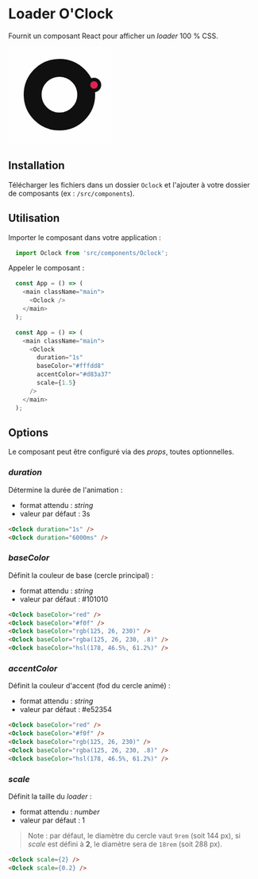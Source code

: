 # Loader O'Clock

Fournit un composant React pour afficher un *loader* 100&nbsp;% CSS.

![resultat](oclock.gif)

## Installation

Télécharger les fichiers dans un dossier `Oclock` et l'ajouter à votre dossier de composants (ex&nbsp;: `/src/components`).

## Utilisation

Importer le composant dans votre application&nbsp;:

```js
  import Oclock from 'src/components/Oclock';
```

Appeler le composant&nbsp;:

```js
  const App = () => (
    <main className="main">
      <Oclock />
    </main>
  );
```

```js
  const App = () => (
    <main className="main">
      <Oclock
        duration="1s"
        baseColor="#fffdd8"
        accentColor="#d83a37"
        scale={1.5}
      />
    </main>
  );
```

## Options

Le composant peut être configuré via des *props*, toutes optionnelles.

### *duration*

Détermine la durée de l'animation&nbsp;:

- format attendu&nbsp;: *string*
- valeur par défaut&nbsp;: 3s

```html
<Oclock duration="1s" />
<Oclock duration="6000ms" />
```

### *baseColor*

Définit la couleur de base (cercle principal)&nbsp;:

- format attendu&nbsp;: *string*
- valeur par défaut&nbsp;: #101010

```html
<Oclock baseColor="red" />
<Oclock baseColor="#f0f" />
<Oclock baseColor="rgb(125, 26, 230)" />
<Oclock baseColor="rgba(125, 26, 230, .8)" />
<Oclock baseColor="hsl(178, 46.5%, 61.2%)" />
```

### *accentColor*

Définit la couleur d'accent (fod du cercle animé)&nbsp;:

- format attendu&nbsp;: *string*
- valeur par défaut&nbsp;: #e52354

```html
<Oclock baseColor="red" />
<Oclock baseColor="#f0f" />
<Oclock baseColor="rgb(125, 26, 230)" />
<Oclock baseColor="rgba(125, 26, 230, .8)" />
<Oclock baseColor="hsl(178, 46.5%, 61.2%)" />
```

### *scale*

Définit la taille du *loader*&nbsp;:

- format attendu&nbsp;: *number*
- valeur par défaut&nbsp;: 1

> Note&nbsp;: par défaut, le diamètre du cercle vaut `9rem` (soit 144&nbsp;px), si *scale* est défini à **2**, le diamètre sera de `18rem` (soit 288&nbsp;px).

```html
<Oclock scale={2} />
<Oclock scale={0.2} />
```
